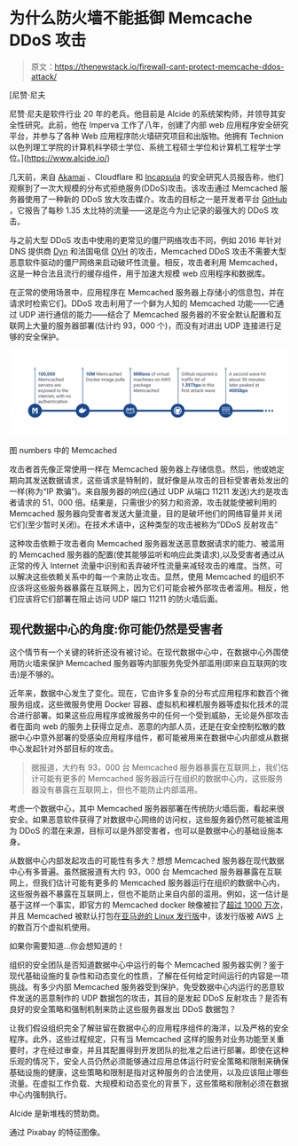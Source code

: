 # 为什么防火墙不能抵御 Memcache DDoS 攻击

> 原文：<https://thenewstack.io/firewall-cant-protect-memcache-ddos-attack/>

[](https://www.alcide.io/)

 [尼赞·尼夫

尼赞·尼夫是软件行业 20 年的老兵。他目前是 Alcide 的系统架构师，并领导其安全性研究。此前，他在 Imperva 工作了八年，创建了内部 web 应用程序安全研究平台，并参与了各种 Web 应用程序防火墙研究项目和出版物。他拥有 Technion 以色列理工学院的计算机科学硕士学位、系统工程硕士学位和计算机工程学士学位。](https://www.alcide.io/) [](https://www.alcide.io/)

几天前，来自 [Akamai](https://blogs.akamai.com/2018/02/memcached-udp-reflection-attacks.html) 、Cloudflare 和 [Incapsula](https://www.incapsula.com/blog/inside-new-ddos-amplification-attack-vector-via-memcached-servers.html) 的安全研究人员报告称，他们观察到了一次大规模的分布式拒绝服务(DDoS)攻击。该攻击通过 Memcached 服务器使用了一种新的 DDoS 放大攻击媒介。攻击的目标之一是开发者平台 [GitHub](https://githubengineering.com/ddos-incident-report/) ，它报告了每秒 1.35 太比特的流量——这是迄今为止记录的最强大的 DDoS 攻击。

与之前大型 DDoS 攻击中使用的更常见的僵尸网络攻击不同，例如 2016 年针对 DNS 提供商 [Dyn](https://dyn.com/blog/dyn-analysis-summary-of-friday-october-21-attack/) 和法国电信 [OVH](https://www.ovh.com/world/a2367.the-ddos-that-didnt-break-the-camels-vac) 的攻击，Memcached DDoS 攻击不需要大型恶意软件驱动的僵尸网络来启动破坏性流量。相反，攻击者利用 Memcached，这是一种合法且流行的缓存组件，用于加速大规模 web 应用程序和数据库。

在正常的使用场景中，应用程序在 Memcached 服务器上存储小的信息包，并在请求时检索它们。DDoS 攻击利用了一个鲜为人知的 Memcached 功能——它通过 UDP 进行通信的能力——结合了 Memcached 服务器的不安全默认配置和互联网上大量的服务器部署(估计约 93，000 个)，而没有对进出 UDP 连接进行足够的安全保护。

![](img/0e637e63e0b4b63ad86f11bed2e0c398.png)

图 numbers 中的 Memcached

攻击者首先像正常使用一样在 Memcached 服务器上存储信息。然后，他或她定期向其发送数据请求，这些请求是特制的，就好像是从攻击的目标受害者处发出的一样(称为“IP 欺骗”)。来自服务器的响应(通过 UDP 从端口 11211 发送)大约是攻击者请求的 51，000 倍。结果是，只需很少的努力和资源，攻击就能使被利用的 Memcached 服务器向受害者发送大量流量，目的是破坏他们的网络容量并关闭它们(至少暂时关闭)。在技术术语中，这种类型的攻击被称为“DDoS 反射攻击”

这种攻击依赖于攻击者向 Memcached 服务器发送恶意数据请求的能力、被滥用的 Memcached 服务器的配置(使其能够监听和响应此类请求),以及受害者通过从正常的传入 Internet 流量中识别和丢弃破坏性流量来减轻攻击的难度。当然，可以解决这些依赖关系中的每一个来防止攻击。显然，使用 Memcached 的组织不应该将这些服务器暴露在互联网上，因为它们可能会被外部攻击者滥用。相反，他们应该将它们部署在阻止访问 UDP 端口 11211 的防火墙后面。

## 现代数据中心的角度:你可能仍然是受害者

这个情节有一个关键的转折还没有被讨论。在现代数据中心中，在数据中心外围使用防火墙来保护 Memcached 服务器等内部服务免受外部滥用(即来自互联网的攻击)是不够的。

近年来，数据中心发生了变化。现在，它由许多复杂的分布式应用程序和数百个微服务组成，这些微服务使用 Docker 容器、虚拟机和裸机服务器等虚拟化技术的混合进行部署。如果这些应用程序或微服务中的任何一个受到威胁，无论是外部攻击者在面向 web 的服务上获得立足点、恶意的内部人员，还是在安全控制松散的数据中心中意外部署的受感染应用程序组件，都可能被用来在数据中心内部或从数据中心发起针对外部目标的攻击。

> 据报道，大约有 93，000 台 Memcached 服务器暴露在互联网上，我们估计可能有更多的 Memcached 服务器运行在组织的数据中心内，这些服务器没有暴露在互联网上，但也不能防止内部滥用。

考虑一个数据中心，其中 Memcached 服务器部署在传统防火墙后面，看起来很安全。如果恶意软件获得了对数据中心网络的访问权，这些服务器仍然可能被滥用为 DDoS 的潜在来源，目标可以是外部受害者，也可以是数据中心的基础设施本身。

从数据中心内部发起攻击的可能性有多大？想想 Memcached 服务器在现代数据中心有多普遍。虽然据报道有大约 93，000 台 Memcached 服务器暴露在互联网上，但我们估计可能有更多的 Memcached 服务器运行在组织的数据中心内，这些服务器不暴露在互联网上，但也不能防止来自内部的滥用。例如，这一估计是基于这样一个事实，即官方的 Memcached docker 映像被拉了[超过 1000 万次](https://hub.docker.com/search/?isAutomated=0&isOfficial=0&page=1&pullCount=0&q=memcached&starCount=0)，并且 Memcached 被默认打包在[亚马逊的 Linux 发行版](https://aws.amazon.com/amazon-linux-ami/2017.09-packages/)中，该发行版被 AWS 上的数百万个虚拟机使用。

如果你需要知道…你会想知道的！

组织的安全团队是否知道数据中心中运行的每个 Memcached 服务器实例？鉴于现代基础设施的复杂性和动态变化的性质，了解在任何给定时间运行的内容是一项挑战。有多少内部 Memcached 服务器受到保护，免受数据中心内运行的恶意软件发送的恶意制作的 UDP 数据包的攻击，其目的是发起 DDoS 反射攻击？是否有良好的安全策略和强制机制来防止这些服务器发出 DDoS 数据包？

让我们假设组织完全了解驻留在数据中心的应用程序组件的海洋，以及严格的安全程序。此外，这些过程规定，只有当 Memcached 这样的服务对业务功能至关重要时，才在经过审查，并且其配置得到开发团队的批准之后进行部署。即使在这种乐观的情况下，安全人员仍然必须能够通过应用总体运行时安全策略和限制来确保基础设施的健康，这些策略和限制是指对这种服务的合法使用，以及应该阻止哪些流量。在虚拟工作负载、大规模和动态变化的背景下，这些策略和限制必须在数据中心内强制执行。

Alcide 是新堆栈的赞助商。

通过 Pixabay 的特征图像。

<svg xmlns:xlink="http://www.w3.org/1999/xlink" viewBox="0 0 68 31" version="1.1"><title>Group</title> <desc>Created with Sketch.</desc></svg>